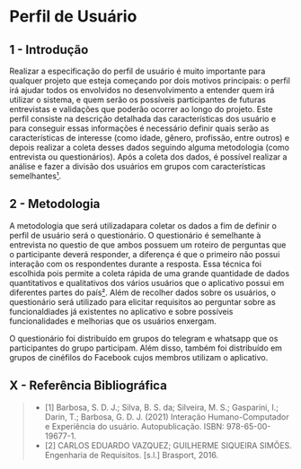 # Perfil de Usuário

## 1 - Introdução

Realizar a especificação do perfil de usuário é muito importante para qualquer projeto que esteja começando por dois motivos principais: o perfil irá ajudar todos os envolvidos no desenvolvimento a entender quem irá utilizar o sistema, e quem serão os possíveis participantes de futuras entrevistas e validações que poderão ocorrer ao longo do projeto. Este perfil consiste na descrição detalhada das características dos usuário e para conseguir essas informações é necessário definir quais serão as características de interesse (como idade, gênero, profissão, entre outros) e depois realizar a coleta desses dados seguindo alguma metodologia (como entrevista ou questionários). Após a coleta dos dados, é possível realizar a análise e fazer a divisão dos usuários em grupos com características semelhantes[¹](#ancora1).

## 2 - Metodologia

A metodologia que será utilizadapara coletar os dados a fim de definir o perfil de usuário será o questionário. O questionário é semelhante à entrevista no questio de que ambos possuem um roteiro de perguntas que o participante deverá responder, a diferença é que o primeiro não possui interação com os respondentes durante a resposta. Essa técnica foi escolhida pois permite a coleta rápida de uma grande quantidade de dados quantitativos e qualitativos dos vários usuários que o aplicativo possui em diferentes partes do país[²](#ancora2). Além de recolher dados sobre os usuários, o questionário será utilizado para elicitar requisitos ao perguntar sobre as funcionaldiades já existentes no aplicativo e sobre possíveis funcionalidades e melhorias que os usuários enxergam.

O questionário foi distribuído em grupos do telegram e whatsapp que os participantes do grupo participam. Além disso, também foi distribuído em grupos de cinéfilos do Facebook cujos membros utilizam o aplicativo.


## X - Referência Bibliográfica

> - <a id="ancora1"></a>[1] Barbosa, S. D. J.; Silva, B. S. da; Silveira, M. S.; Gasparini, I.; Darin, T.; Barbosa, G. D. J. (2021) Interação Humano-Computador e Experiência do usuário. Autopublicação. ISBN: 978-65-00-19677-1.
> - <a id="ancora2"></a>[2] CARLOS EDUARDO VAZQUEZ; GUILHERME SIQUEIRA SIMÕES. Engenharia de Requisitos. [s.l.] Brasport, 2016.
